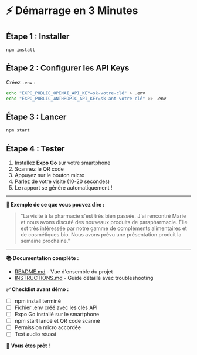 # ⚡ Démarrage en 3 Minutes

## Étape 1 : Installer
```bash
npm install
```

## Étape 2 : Configurer les API Keys

Créez `.env` :
```bash
echo "EXPO_PUBLIC_OPENAI_API_KEY=sk-votre-clé" > .env
echo "EXPO_PUBLIC_ANTHROPIC_API_KEY=sk-ant-votre-clé" >> .env
```

## Étape 3 : Lancer
```bash
npm start
```

## Étape 4 : Tester

1. Installez **Expo Go** sur votre smartphone
2. Scannez le QR code
3. Appuyez sur le bouton micro
4. Parlez de votre visite (10-20 secondes)
5. Le rapport se génère automatiquement !

---

**🎯 Exemple de ce que vous pouvez dire :**

> "La visite à la pharmacie s'est très bien passée. J'ai rencontré Marie et nous avons discuté des nouveaux produits de parapharmacie. Elle est très intéressée par notre gamme de compléments alimentaires et de cosmétiques bio. Nous avons prévu une présentation produit la semaine prochaine."

---

**📚 Documentation complète :**
- [README.md](./README.md) - Vue d'ensemble du projet
- [INSTRUCTIONS.md](./INSTRUCTIONS.md) - Guide détaillé avec troubleshooting

**✅ Checklist avant démo :**
- [ ] npm install terminé
- [ ] Fichier .env créé avec les clés API
- [ ] Expo Go installé sur le smartphone
- [ ] npm start lancé et QR code scanné
- [ ] Permission micro accordée
- [ ] Test audio réussi

🚀 **Vous êtes prêt !**
